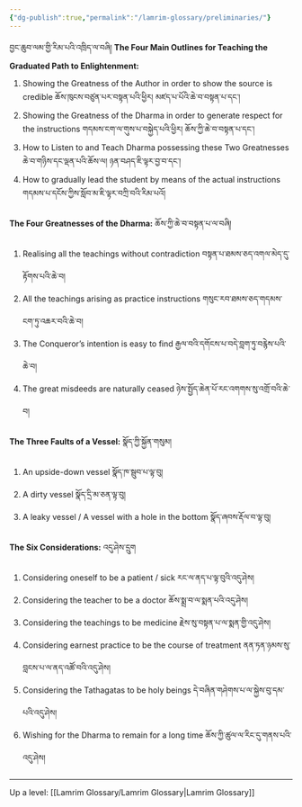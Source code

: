 ```yaml
---
{"dg-publish":true,"permalink":"/lamrim-glossary/preliminaries/"}
---
```


བྱང་ཆུབ་ལམ་གྱི་རིམ་པའི་འཁྲིད་ལ་བཞི།
**The Four Main Outlines for Teaching the Graduated Path to Enlightenment:**
1. Showing the Greatness of the Author in order to show the source is credible
   ཆོས་ཁུངས་བཙུན་པར་བསྟན་པའི་ཕྱིར། མཛད་པ་པོའི་ཆེ་བ་བསྟན་པ་དང་།
2. Showing the Greatness of the Dharma in order to generate respect for the instructions
   གདམས་ངག་ལ་གུས་པ་བསྐྱེད་པའི་ཕྱིར། ཆོས་ཀྱི་ཆེ་བ་བསྟན་པ་དང་།
3. How to Listen to and Teach Dharma possessing these Two Greatnesses
   ཆེ་བ་གཉིས་དང་ལྡན་པའི་ཆོས་ལ། ཉན་བཤད་ཇི་ལྟར་བྱ་བ་དང་།
4. How to gradually lead the student by means of the actual instructions
   གདམས་པ་དངོས་ཀྱིས་སློབ་མ་ཇི་ལྟར་བཀྲི་བའི་རིམ་པའོ།

**The Four Greatnesses of the Dharma:** ཆོས་ཀྱི་ཆེ་བ་བསྟན་པ་ལ་བཞི།
1. Realising all the teachings without contradiction
   བསྟན་པ་ཐམས་ཅད་འགལ་མེད་དུ་རྟོགས་པའི་ཆེ་བ།
2. All the teachings arising as practice instructions
   གསུང་རབ་ཐམས་ཅད་གདམས་ངག་ཏུ་འཆར་བའི་ཆེ་བ།
3. The Conqueror’s intention is easy to find
   རྒྱལ་བའི་དགོངས་པ་བདེ་བླག་ཏུ་བརྙེས་པའི་ཆེ་བ།
4. The great misdeeds are naturally ceased
   ཉེས་སྤྱོད་ཆེན་པོ་རང་འགགས་སུ་འགྲོ་བའི་ཆེ་བ།

**The Three Faults of a Vessel:** སྣོད་ཀྱི་སྐྱོན་གསུམ།
1. An upside-down vessel
   སྣོད་ཁ་སྦུབ་པ་ལྟ་བུ།
2. A dirty vessel
   སྣོད་དྲི་མ་ཅན་ལྟ་བུ།
3. A leaky vessel / A vessel with a hole in the bottom
   སྣོད་ཞབས་རྡོལ་བ་ལྟ་བུ།

**The Six Considerations:** འདུ་ཤེས་དྲུག
1. Considering oneself to be a patient / sick
   རང་ལ་ནད་པ་ལྟ་བུའི་འདུ་ཤེས།
2. Considering the teacher to be a doctor
   ཆོས་སྨྲ་བ་ལ་སྨན་པའི་འདུ་ཤེས།
3. Considering the teachings to be medicine
   རྗེས་སུ་བསྟན་པ་ལ་སྨན་གྱི་འདུ་ཤེས།
4. Considering earnest practice to be the course of treatment
   ནན་ཏན་ཉམས་སུ་བླངས་པ་ལ་ནད་འཚོ་བའི་འདུ་ཤེས།
5. Considering the Tathagatas to be holy beings
   དེ་བཞིན་གཤེགས་པ་ལ་སྐྱེས་བུ་དམ་པའི་འདུ་ཤེས།
6. Wishing for the Dharma to remain for a long time
   ཆོས་ཀྱི་ཚུལ་ལ་རིང་དུ་གནས་པའི་འདུ་ཤེས།

---
Up a level: [[Lamrim Glossary/Lamrim Glossary\|Lamrim Glossary]]


